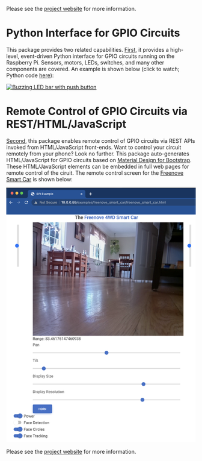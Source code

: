Please see the [project website](https://matthewgerber.github.io/rpi/) for more information.

# Python Interface for GPIO Circuits
This package provides two related capabilities. [First](https://matthewgerber.github.io/rpi/rpi/python-gpio.html), it 
provides a high-level, event-driven Python interface for GPIO circuits running on the Raspberry Pi. Sensors, motors, 
LEDs, switches, and many other components are covered. An example is shown below (click to watch; Python code 
[here](https://github.com/MatthewGerber/rpi/blob/main/src/rpi/gpio/examples/buzzing_led_bar_with_button.py)):

[![Buzzing LED bar with push button](https://img.youtube.com/vi/e6PrM2QVSA4/0.jpg)](https://www.youtube.com/watch?v=e6PrM2QVSA4)

# Remote Control of GPIO Circuits via REST/HTML/JavaScript
[Second](https://matthewgerber.github.io/rpi/rpi/remote-gpio.html), this package enables remote control of GPIO circuits 
via REST APIs invoked from HTML/JavaScript front-ends. Want to control your circuit remotely from your phone? Look no 
further. This package auto-generates HTML/JavaScript for GPIO circuits based on 
[Material Design for Bootstrap](https://mdbootstrap.com). These HTML/JavaScript elements can be embedded in full web 
pages for remote control of the ciruit. The remote control screen for the 
[Freenove Smart Car](https://matthewgerber.github.io/rpi/rpi/smart-car.html) is shown below:

![freenove-smart-car](docs/rpi/smart-car.png)

Please see the [project website](https://matthewgerber.github.io/rpi/) for more information.